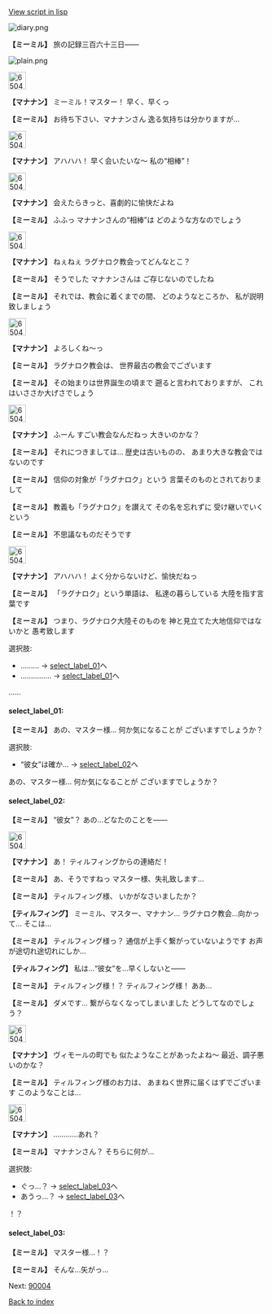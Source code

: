 [View script in lisp](../scripts/202103010.txt)

![diary.png](../images/backgrounds/diary.png)

**【ミーミル】**
旅の記録三百六十三日――

![plain.png](../images/backgrounds/plain.png)

<img src="../images/units/6504011.png" alt="6504011.png" height="34"/>

**【マナナン】**
ミーミル！マスター！
早く、早くっ

**【ミーミル】**
お待ち下さい、マナナンさん
逸る気持ちは分かりますが…

<img src="../images/units/6504011.png" alt="6504011.png" height="34"/>

**【マナナン】**
アハハハ！
早く会いたいな～
私の“相棒”！

<img src="../images/units/6504011.png" alt="6504011.png" height="34"/>

**【マナナン】**
会えたらきっと、喜劇的に愉快だよね

**【ミーミル】**
ふふっ
マナナンさんの“相棒”は
どのような方なのでしょう

<img src="../images/units/6504011.png" alt="6504011.png" height="34"/>

**【マナナン】**
ねぇねぇ
ラグナロク教会ってどんなとこ？

**【ミーミル】**
そうでした
マナナンさんは
ご存じないのでしたね

**【ミーミル】**
それでは、教会に着くまでの間、
どのようなところか、
私が説明致しましょう

<img src="../images/units/6504011.png" alt="6504011.png" height="34"/>

**【マナナン】**
よろしくね～っ

**【ミーミル】**
ラグナロク教会は、
世界最古の教会でございます

**【ミーミル】**
その始まりは世界誕生の頃まで
遡ると言われておりますが、
これはいささか大げさでしょう

<img src="../images/units/6504011.png" alt="6504011.png" height="34"/>

**【マナナン】**
ふーん
すごい教会なんだねっ
大きいのかな？

**【ミーミル】**
それにつきましては…
歴史は古いものの、
あまり大きな教会ではないのです

**【ミーミル】**
信仰の対象が「ラグナロク」という
言葉そのものとされておりまして

**【ミーミル】**
教義も「ラグナロク」を讃えて
その名を忘れずに
受け継いでいくという

**【ミーミル】**
不思議なものだそうです

<img src="../images/units/6504011.png" alt="6504011.png" height="34"/>

**【マナナン】**
アハハハ！
よく分からないけど、愉快だねっ

**【ミーミル】**
「ラグナロク」という単語は、
私達の暮らしている
大陸を指す言葉です

**【ミーミル】**
つまり、ラグナロク大陸そのものを
神と見立てた大地信仰ではないかと
愚考致します

選択肢:
- ……… → [select_label_01](#select_label_01)へ
- …………… → [select_label_01](#select_label_01)へ

……

#### select_label_01:

**【ミーミル】**
あの、マスター様…
何か気になることが
ございますでしょうか？

選択肢:
- “彼女”は確か… → [select_label_02](#select_label_02)へ

あの、マスター様…
何か気になることが
ございますでしょうか？

#### select_label_02:

**【ミーミル】**
“彼女”？
あの…どなたのことを――

<img src="../images/units/6504011.png" alt="6504011.png" height="34"/>

**【マナナン】**
あ！
ティルフィングからの連絡だ！

**【ミーミル】**
あ、そうですねっ
マスター様、失礼致します…

**【ミーミル】**
ティルフィング様、
いかがなさいましたか？

**【ティルフィング】**
ミーミル、マスター、マナナン…
ラグナロク教会…向かって…
そこは…

**【ミーミル】**
ティルフィング様っ？
通信が上手く繋がっていないようです
お声が途切れ途切れにしか…

**【ティルフィング】**
私は…“彼女”を…早くしないと――

**【ミーミル】**
ティルフィング様！？
ティルフィング様！
ああ…

**【ミーミル】**
ダメです…
繋がらなくなってしまいました
どうしてなのでしょう？

<img src="../images/units/6504011.png" alt="6504011.png" height="34"/>

**【マナナン】**
ヴィモールの町でも
似たようなことがあったよね～
最近、調子悪いのかな？

**【ミーミル】**
ティルフィング様のお力は、
あまねく世界に届くはずでございます
このようなことは…

<img src="../images/units/6504011.png" alt="6504011.png" height="34"/>

**【マナナン】**
…………あれ？

**【ミーミル】**
マナナンさん？
そちらに何が…

選択肢:
- ぐっ…？ → [select_label_03](#select_label_03)へ
- あうっ…？ → [select_label_03](#select_label_03)へ

！？

#### select_label_03:

**【ミーミル】**
マスター様…！？

**【ミーミル】**
そんな…矢がっ…


Next: [90004](90004.md)

[Back to index](index.md)
